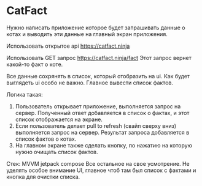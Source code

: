# CatFact

Нужно написать приложение которое будет запрашивать данные о котах и выводить эти данные на главный экран приложения.

Использовать открытое api
https://catfact.ninja

Использовать GET запрос https://catfact.ninja/fact
Этот запрос вернет какой-то факт о коте.

Все данные сохрянять в список, который отобразить на ui.
Как будет выглядеть ui особо не важно. Главное вывести список фактов.

Логика такая:
1. Пользователь открывает приложение, выполняется запрос на сервер.
Полученный ответ добавляется в список о фактах, и этот список отображается на экране.
2. Если пользователь делает pull to refresh (свайп сверху вниз) выполняется запрос на сервер.
Результат запроса добавляется в список фактов о котах.
3. На главном экране также сделать кнопку, по нажатию на которую нужно очищать список фактов.

Стек:
MVVM
jetpack compose
Все остальное на свое усмотрение. 
Не уделять особое внимание UI, главное чтоб там был список с фактами и кнопка для очистки списка.
